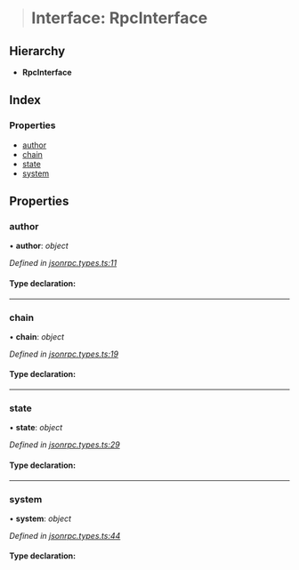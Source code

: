 > # Interface: RpcInterface

## Hierarchy

* **RpcInterface**

## Index

### Properties

* [author](_jsonrpc_types_.rpcinterface.md#author)
* [chain](_jsonrpc_types_.rpcinterface.md#chain)
* [state](_jsonrpc_types_.rpcinterface.md#state)
* [system](_jsonrpc_types_.rpcinterface.md#system)

## Properties

###  author

• **author**: *object*

*Defined in [jsonrpc.types.ts:11](https://github.com/polkadot-js/api/blob/debb1dc/packages/rpc-core/src/jsonrpc.types.ts#L11)*

#### Type declaration:

___

###  chain

• **chain**: *object*

*Defined in [jsonrpc.types.ts:19](https://github.com/polkadot-js/api/blob/debb1dc/packages/rpc-core/src/jsonrpc.types.ts#L19)*

#### Type declaration:

___

###  state

• **state**: *object*

*Defined in [jsonrpc.types.ts:29](https://github.com/polkadot-js/api/blob/debb1dc/packages/rpc-core/src/jsonrpc.types.ts#L29)*

#### Type declaration:

___

###  system

• **system**: *object*

*Defined in [jsonrpc.types.ts:44](https://github.com/polkadot-js/api/blob/debb1dc/packages/rpc-core/src/jsonrpc.types.ts#L44)*

#### Type declaration: